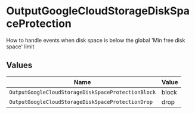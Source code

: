 # OutputGoogleCloudStorageDiskSpaceProtection

How to handle events when disk space is below the global 'Min free disk space' limit


## Values

| Name                                               | Value                                              |
| -------------------------------------------------- | -------------------------------------------------- |
| `OutputGoogleCloudStorageDiskSpaceProtectionBlock` | block                                              |
| `OutputGoogleCloudStorageDiskSpaceProtectionDrop`  | drop                                               |